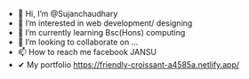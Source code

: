 - 👋 Hi, I’m @Sujanchaudhary
- 👀 I’m interested in web development/ designing
- 🌱 I’m currently learning Bsc(Hons) computing
- 💞️ I’m looking to collaborate on ...
- 📫 How to reach me facebook JANSU
- ✔  My portfolio https://friendly-croissant-a4585a.netlify.app/

<!---
Sujanchaudhary/Sujanchaudhary is a ✨ special ✨ repository because its `README.md` (this file) appears on your GitHub profile.
You can click the Preview link to take a look at your changes.
--->
